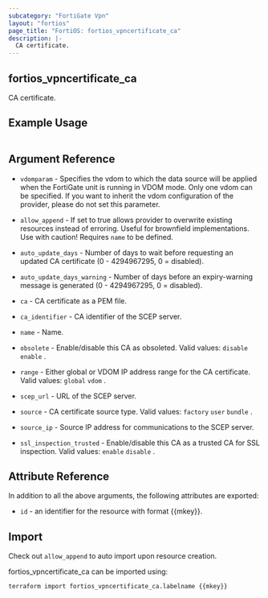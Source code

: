 ```yaml
---
subcategory: "FortiGate Vpn"
layout: "fortios"
page_title: "FortiOS: fortios_vpncertificate_ca"
description: |-
  CA certificate.
---
```


## fortios_vpncertificate_ca
CA certificate.

## Example Usage

```hcl

```

## Argument Reference
* `vdomparam` - Specifies the vdom to which the data source will be applied when the FortiGate unit is running in VDOM mode. Only one vdom can be specified. If you want to inherit the vdom configuration of the provider, please do not set this parameter.
* `allow_append` - If set to true allows provider to overwrite existing resources instead of erroring. Useful for brownfield implementations. Use with caution! Requires `name` to be defined.

* `auto_update_days` - Number of days to wait before requesting an updated CA certificate (0 - 4294967295, 0 = disabled).
* `auto_update_days_warning` - Number of days before an expiry-warning message is generated (0 - 4294967295, 0 = disabled).
* `ca` - CA certificate as a PEM file.
* `ca_identifier` - CA identifier of the SCEP server.
* `name` - Name.
* `obsolete` - Enable/disable this CA as obsoleted. Valid values: `disable` `enable` .
* `range` - Either global or VDOM IP address range for the CA certificate. Valid values: `global` `vdom` .
* `scep_url` - URL of the SCEP server.
* `source` - CA certificate source type. Valid values: `factory` `user` `bundle` .
* `source_ip` - Source IP address for communications to the SCEP server.
* `ssl_inspection_trusted` - Enable/disable this CA as a trusted CA for SSL inspection. Valid values: `enable` `disable` .

## Attribute Reference

In addition to all the above arguments, the following attributes are exported:
* `id` - an identifier for the resource with format {{mkey}}.

## Import

Check out `allow_append` to auto import upon resource creation.

fortios_vpncertificate_ca can be imported using:
```sh
terraform import fortios_vpncertificate_ca.labelname {{mkey}}
```
